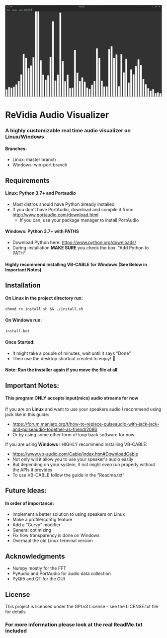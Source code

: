 ![Preview](Preview.png)
# ReVidia Audio Visualizer
### A highly customizable real time audio visualizer on Linux/Windows
#### Branches:
- Linux: master branch
- Windows: win-port branch 
## Requirements
#### Linux: Python 3.7+ and Portaudio

- Most distros should have Python already installed
- If you don't have PortAudio, download and compile it from:
http://www.portaudio.com/download.html
  - If you can, use your package manager to install PortAudio

#### Windows: Python 3.7+ with PATHS
- Download Python here: https://www.python.org/downloads/
- During installation **MAKE SURE** you check the box: "Add Python to PATH"

#### Highly recommend installing VB-CABLE for Windows (See Below in Important Notes)

## Installation
#### On Linux in the project directory run:
```
chmod +x install.sh && ./install.sh
```
#### On Windows run:
```
install.bat
```
#### Once Started:
- It might take a couple of minutes, wait until it says "Done"
- Then use the desktop shortcut created to enjoy! 🎉
#### Note: Run the installer again if you move the file at all

## Important Notes:
#### This program ONLY accepts input(mics) audio streams for now

If you are on **Linux** and want to use your speakers audio I recommend using jack like in this guide:
- https://forum.manjaro.org/t/how-to-replace-pulseaudio-with-jack-jack-and-pulseaudio-together-as-friend/2086
- Or by using some other form of loop back software for now
  
If you are using **Windows** I HIGHLY recommend installing VB-CABLE:
- https://www.vb-audio.com/Cable/index.htm#DownloadCable  
- Not only will it allow you to use your speaker's audio easily
- But depending on your system, it not might even run properly without the APIs it provides
- To use VB-CABLE follow the guide in the "Readme.txt"
  
## Future Ideas:
#### In order of importance:
- Implement a better solution to using speakers on Linux
- Make a profile/config feature
- Add a "Curvy" modifier
- General optimizing
- Fix how transparency is done on Windows
- Overhaul the old Linux terminal version

## Acknowledgments
- Numpy mostly for the FFT
- PyAudio and PortAudio for audio data collection
- PyQt5 and QT for the GUI

 ## License
This project is licensed under the GPLv3 License - see the LICENSE.txt file for details

### For more information please look at the real ReadMe.txt included
